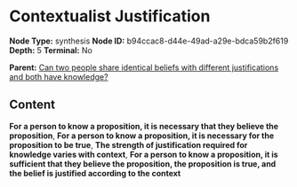 # Contextualist Justification

**Node Type:** synthesis
**Node ID:** b94ccac8-d44e-49ad-a29e-bdca59b2f619
**Depth:** 5
**Terminal:** No

**Parent:** [Can two people share identical beliefs with different justifications and both have knowledge?](can-two-people-share-identical-beliefs-with-different-justifications-and-both-have-knowledge-antithesis-cc66fe0f-80b9-4ab9-9be1-beb3c5e32a83.md)

## Content

**For a person to know a proposition, it is necessary that they believe the proposition**, **For a person to know a proposition, it is necessary for the proposition to be true**, **The strength of justification required for knowledge varies with context**, **For a person to know a proposition, it is sufficient that they believe the proposition, the proposition is true, and the belief is justified according to the context**
